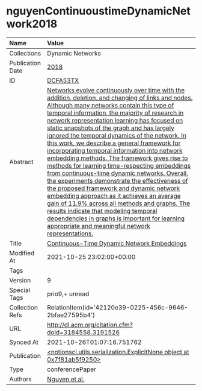 # nguyenContinuoustimeDynamicNetwork2018
| Name             | Value                                                                                                                                                                                                                                                                                                                                                                                                                                                                                                                                                                                                                                                                                                                                                                                                                                                                                                                                                                                                          |
|:-----------------|:---------------------------------------------------------------------------------------------------------------------------------------------------------------------------------------------------------------------------------------------------------------------------------------------------------------------------------------------------------------------------------------------------------------------------------------------------------------------------------------------------------------------------------------------------------------------------------------------------------------------------------------------------------------------------------------------------------------------------------------------------------------------------------------------------------------------------------------------------------------------------------------------------------------------------------------------------------------------------------------------------------------|
| Collections      | Dynamic Networks                                                                                                                                                                                                                                                                                                                                                                                                                                                                                                                                                                                                                                                                                                                                                                                                                                                                                                                                                                                               |
| Publication Date | [2018](<notionsci.utils.serialization.ExplicitNone object at 0x7f81ab5f6a60>)                                                                                                                                                                                                                                                                                                                                                                                                                                                                                                                                                                                                                                                                                                                                                                                                                                                                                                                                  |
| ID               | [DCFA53TX](<notionsci.utils.serialization.ExplicitNone object at 0x7f81ab5f6b80>)                                                                                                                                                                                                                                                                                                                                                                                                                                                                                                                                                                                                                                                                                                                                                                                                                                                                                                                              |
| Abstract         | [Networks evolve continuously over time with the addition, deletion, and changing of links and nodes. Although many networks contain this type of temporal information, the majority of research in network representation learning has focused on static snapshots of the graph and has largely ignored the temporal dynamics of the network. In this work, we describe a general framework for incorporating temporal information into network embedding methods. The framework gives rise to methods for learning time-respecting embeddings from continuous-time dynamic networks. Overall, the experiments demonstrate the effectiveness of the proposed framework and dynamic network embedding approach as it achieves an average gain of 11.9% across all methods and graphs. The results indicate that modeling temporal dependencies in graphs is important for learning appropriate and meaningful network representations.](<notionsci.utils.serialization.ExplicitNone object at 0x7f81ab5f6ca0>) |
| Title            | [Continuous-Time Dynamic Network Embeddings](<notionsci.utils.serialization.ExplicitNone object at 0x7f81ab5f6dc0>)                                                                                                                                                                                                                                                                                                                                                                                                                                                                                                                                                                                                                                                                                                                                                                                                                                                                                            |
| Modified At      | 2021-10-25 23:02:00+00:00                                                                                                                                                                                                                                                                                                                                                                                                                                                                                                                                                                                                                                                                                                                                                                                                                                                                                                                                                                                      |
| Tags             |                                                                                                                                                                                                                                                                                                                                                                                                                                                                                                                                                                                                                                                                                                                                                                                                                                                                                                                                                                                                                |
| Version          | 9                                                                                                                                                                                                                                                                                                                                                                                                                                                                                                                                                                                                                                                                                                                                                                                                                                                                                                                                                                                                              |
| Special Tags     | prio9,+ unread                                                                                                                                                                                                                                                                                                                                                                                                                                                                                                                                                                                                                                                                                                                                                                                                                                                                                                                                                                                                 |
| Collection Refs  | RelationItem(id='42120e39-0225-456c-9646-2bfae27595b4')                                                                                                                                                                                                                                                                                                                                                                                                                                                                                                                                                                                                                                                                                                                                                                                                                                                                                                                                                        |
| URL              | http://dl.acm.org/citation.cfm?doid=3184558.3191526                                                                                                                                                                                                                                                                                                                                                                                                                                                                                                                                                                                                                                                                                                                                                                                                                                                                                                                                                            |
| Synced At        | 2021-10-26T01:07:16.751762                                                                                                                                                                                                                                                                                                                                                                                                                                                                                                                                                                                                                                                                                                                                                                                                                                                                                                                                                                                     |
| Publication      | [<notionsci.utils.serialization.ExplicitNone object at 0x7f81ab5f9250>](<notionsci.utils.serialization.ExplicitNone object at 0x7f81ab5f9250>)                                                                                                                                                                                                                                                                                                                                                                                                                                                                                                                                                                                                                                                                                                                                                                                                                                                                 |
| Type             | conferencePaper                                                                                                                                                                                                                                                                                                                                                                                                                                                                                                                                                                                                                                                                                                                                                                                                                                                                                                                                                                                                |
| Authors          | [Nguyen et al.](<notionsci.utils.serialization.ExplicitNone object at 0x7f81ab5f9400>)                                                                                                                                                                                                                                                                                                                                                                                                                                                                                                                                                                                                                                                                                                                                                                                                                                                                                                                         |


